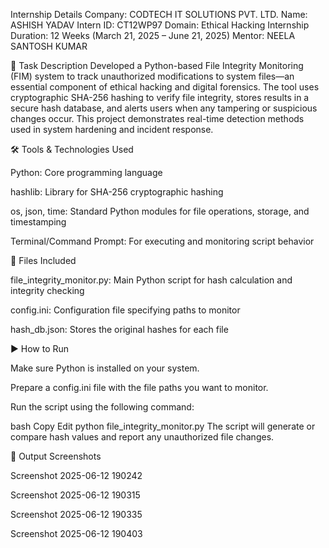 Internship Details
Company: CODTECH IT SOLUTIONS PVT. LTD.
Name: ASHISH YADAV
Intern ID: CT12WP97
Domain: Ethical Hacking
Internship Duration: 12 Weeks (March 21, 2025 – June 21, 2025)
Mentor: NEELA SANTOSH KUMAR

📝 Task Description
Developed a Python-based File Integrity Monitoring (FIM) system to track unauthorized modifications to system files—an essential component of ethical hacking and digital forensics. The tool uses cryptographic SHA-256 hashing to verify file integrity, stores results in a secure hash database, and alerts users when any tampering or suspicious changes occur. This project demonstrates real-time detection methods used in system hardening and incident response.

🛠️ Tools & Technologies Used

Python: Core programming language

hashlib: Library for SHA-256 cryptographic hashing

os, json, time: Standard Python modules for file operations, storage, and timestamping

Terminal/Command Prompt: For executing and monitoring script behavior

📂 Files Included

file_integrity_monitor.py: Main Python script for hash calculation and integrity checking

config.ini: Configuration file specifying paths to monitor

hash_db.json: Stores the original hashes for each file

▶️ How to Run

Make sure Python is installed on your system.

Prepare a config.ini file with the file paths you want to monitor.

Run the script using the following command:

bash
Copy
Edit
python file_integrity_monitor.py
The script will generate or compare hash values and report any unauthorized file changes.

📸 Output Screenshots

Screenshot 2025-06-12 190242

Screenshot 2025-06-12 190315

Screenshot 2025-06-12 190335

Screenshot 2025-06-12 190403

